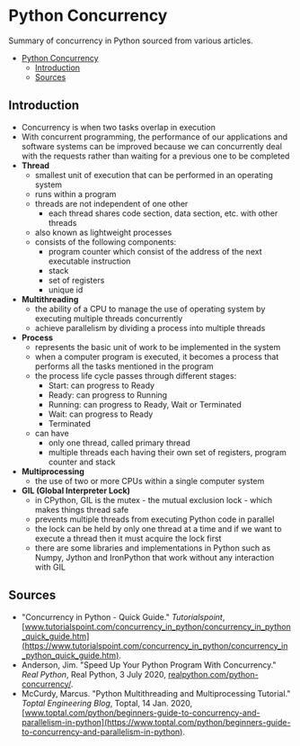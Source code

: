 # Python Concurrency

Summary of concurrency in Python sourced from various articles.

- [Python Concurrency](#python-concurrency)
  - [Introduction](#introduction)
  - [Sources](#sources)

## Introduction

- Concurrency is when two tasks overlap in execution
- With concurrent programming, the performance of our applications and software systems can be improved because we can concurrently deal with the requests rather than waiting for a previous one to be completed
- **Thread**
  - smallest unit of execution that can be performed in an operating system
  - runs within a program
  - threads are not independent of one other
    - each thread shares code section, data section, etc. with other threads
  - also known as lightweight processes
  - consists of the following components:
    - program counter which consist of the address of the next executable instruction
    - stack
    - set of registers
    - unique id
- **Multithreading**
  - the ability of a CPU to manage the use of operating system by executing multiple threads concurrently
  - achieve parallelism by dividing a process into multiple threads
- **Process**
  - represents the basic unit of work to be implemented in the system
  - when a computer program is executed, it becomes a process that performs all the tasks mentioned in the program
  - the process life cycle passes through different stages:
    - Start: can progress to Ready
    - Ready: can progress to Running
    - Running: can progress to Ready, Wait or Terminated
    - Wait: can progress to Ready
    - Terminated
  - can have
    - only one thread, called primary thread
    - multiple threads each having their own set of registers, program counter and stack
- **Multiprocessing**
  - the use of two or more CPUs within a single computer system
- **GIL (Global Interpreter Lock)**
  - in CPython, GIL is the mutex - the mutual exclusion lock - which makes things thread safe
  - prevents multiple threads from executing Python code in parallel
  - the lock can be held by only one thread at a time and if we want to execute a thread then it must acquire the lock first
  - there are some libraries and implementations in Python such as Numpy, Jython and IronPython that work without any interaction with GIL

## Sources

- "Concurrency in Python - Quick Guide." _Tutorialspoint_, [www.tutorialspoint.com/concurrency_in_python/concurrency_in_python_quick_guide.htm](https://www.tutorialspoint.com/concurrency_in_python/concurrency_in_python_quick_guide.htm).
- Anderson, Jim. "Speed Up Your Python Program With Concurrency." _Real Python_, Real Python, 3 July 2020, [realpython.com/python-concurrency/](https://realpython.com/python-concurrency/).
- McCurdy, Marcus. "Python Multithreading and Multiprocessing Tutorial." _Toptal Engineering Blog_, Toptal, 14 Jan. 2020, [www.toptal.com/python/beginners-guide-to-concurrency-and-parallelism-in-python](https://www.toptal.com/python/beginners-guide-to-concurrency-and-parallelism-in-python).

